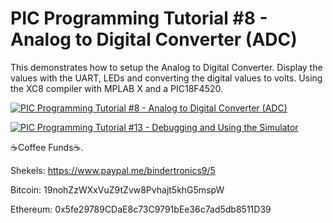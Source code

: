 # **PIC Programming Tutorial #8 - Analog to Digital Converter (ADC)**

This demonstrates how to setup the Analog to Digital Converter. Display the values with the UART, LEDs and converting the digital values to volts. Using the XC8 compiler with MPLAB X and a PIC18F4520.

[![PIC Programming Tutorial #8 - Analog to Digital Converter (ADC)](https://img.youtube.com/vi/yFvJXxaY4O0/0.jpg)](https://www.youtube.com/watch?v=yFvJXxaY4O0 "PIC Programming Tutorial #8 - Analog to Digital Converter (ADC)")

[![PIC Programming Tutorial #13 - Debugging and Using the Simulator](https://img.youtube.com/vi/O4IpwgWhqLY/0.jpg)](https://www.youtube.com/watch?v=O4IpwgWhqLY "PIC Programming Tutorial #13 - Debugging and Using the Simulator")

☕Coffee Funds☕.

Shekels: 
https://www.paypal.me/bindertronics9/5

Bitcoin: 
19nohZzWXxVuZ9tZvw8Pvhajt5khG5mspW

Ethereum: 
0x5fe29789CDaE8c73C9791bEe36c7ad5db8511D39



















